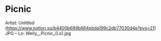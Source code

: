 # Picnic

Artist: Untitled (https://www.notion.so/b4400b689b664ebda199c2db77030d4e?pvs=21)
JPG – Lo: Welly__Picnic_(Lo).jpg